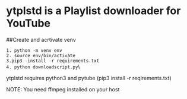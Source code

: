 # ytplstd is a Playlist downloader for YouTube

##Create and acrtivate venv

`1. python -m venv env `\
`2. source env/bin/activate ` \
`3.pip3 -install -r requirements.txt`\
`4. python downloadscript.py`\


ytplstd requires python3 and pytube (pip3 install -r reqirements.txt)

NOTE: You need ffmpeg installed on your host
